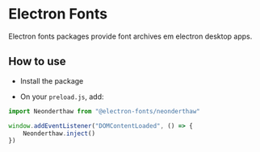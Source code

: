 # Electron Fonts

Electron fonts packages provide font archives em electron desktop apps.

## How to use

* Install the package

* On your `preload.js`, add:

```ts
import Neonderthaw from "@electron-fonts/neonderthaw"

window.addEventListener("DOMContentLoaded", () => {
    Neonderthaw.inject()
})
```